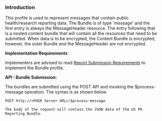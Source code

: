 ### Introduction

This profile is used to represent messages that contain public health/research reporting data. The Bundle is of type 'message' and the first entry is always the MessageHeader resource. The entry following that is a nested content bundle that will contain all the resources that need to be submitted. When data is to be encrypted, the Content Bundle is encrypted; however, the outer Bundle and the MessageHeader are not encrypted.


**Implementation Requirements**

Implementers are advised to read [Report Submission Requirements](reportsubmission.html) to implement the Bundle profile.


**API : Bundle Submission:**

The bundles are submitted using the POST API and invoking the $process-message operation. The syntax is as shown below.

```
POST http://<FHIR Server URL>/$process-message

The body of the request will contain the JSON data of the US PH Reporting Bundle.
```
